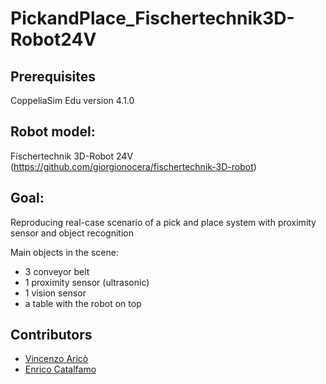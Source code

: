 # PickandPlace_Fischertechnik3D-Robot24V

## Prerequisites
CoppeliaSim Edu version 4.1.0

## Robot model:
Fischertechnik 3D-Robot 24V (https://github.com/giorgionocera/fischertechnik-3D-robot)

## Goal: 
Reproducing real-case scenario of a pick and place system with proximity sensor and object recognition

Main objects in the scene:
- 3 conveyor belt
- 1 proximity sensor (ultrasonic)
- 1 vision sensor
- a table with the robot on top

## Contributors

- [Vincenzo Aricò](https://github.com/vincenzoarico)
- [Enrico Catalfamo]([https://github.com/collaboratorsusername](https://github.com/enrikata)https://github.com/enrikata)
